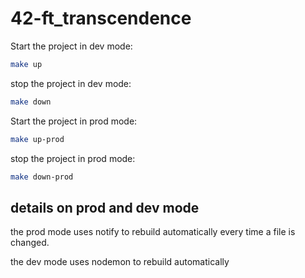 # 42-ft_transcendence

Start the project in dev mode:
```bash
make up
``` 
stop the project in dev mode:
```bash
make down
```
Start the project in prod mode:
```bash
make up-prod
```
stop the project in prod mode:
```bash
make down-prod
```
## details on prod and dev mode
the prod mode uses notify to rebuild automatically 
every time a file is changed.

the dev mode uses nodemon to rebuild automatically
